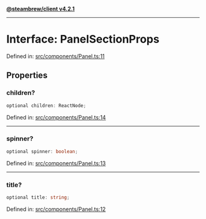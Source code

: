 [**@steambrew/client v4.2.1**](../README.md)

***

# Interface: PanelSectionProps

Defined in: [src/components/Panel.ts:11](https://github.com/SteamClientHomebrew/SDK/blob/main/typescript-packages/client/src/components/Panel.ts#L11)

## Properties

### children?

```ts
optional children: ReactNode;
```

Defined in: [src/components/Panel.ts:14](https://github.com/SteamClientHomebrew/SDK/blob/main/typescript-packages/client/src/components/Panel.ts#L14)

***

### spinner?

```ts
optional spinner: boolean;
```

Defined in: [src/components/Panel.ts:13](https://github.com/SteamClientHomebrew/SDK/blob/main/typescript-packages/client/src/components/Panel.ts#L13)

***

### title?

```ts
optional title: string;
```

Defined in: [src/components/Panel.ts:12](https://github.com/SteamClientHomebrew/SDK/blob/main/typescript-packages/client/src/components/Panel.ts#L12)
